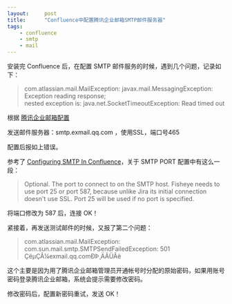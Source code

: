 ```yaml
---
layout:     post
title:      "Confluence中配置腾讯企业邮箱SMTP邮件服务器"
tags:
    - confluence
    - smtp
    - mail
---
```


安装完 Confluence 后，在配置 SMTP 邮件服务的时候，遇到几个问题，记录如下：

>com.atlassian.mail.MailException: javax.mail.MessagingException: Exception reading response;  
>nested exception is:
>java.net.SocketTimeoutException: Read timed out

根据 [腾讯企业邮箱配置](https://service.exmail.qq.com/cgi-bin/help?subtype=1&&id=28&&no=1000585)

发送邮件服务器：smtp.exmail.qq.com ，使用SSL，端口号465

配置后报如上错误。

参考了 [Configuring SMTP In Confluence](https://confluence.atlassian.com/fisheye/configuring-smtp-960155604.html)，关于 SMTP PORT 配置中有这么一段：

>Optional. The port to connect to on the SMTP host. Fisheye needs to use port 25 or port 587, because unlike Jira its initial connection doesn't use SSL. Port 25 will be used if no port is specified.

将端口修改为 587 后，连接 OK！

紧接着，再发送测试邮件的时候，又报了第二个问题：

>com.atlassian.mail.MailException: com.sun.mail.smtp.SMTPSendFailedException: 501 ÇëµÇÂ¼exmail.qq.comÐÞ¸ÄÃÜÂë

这个主要是因为用了腾讯企业邮箱管理员开通帐号时分配的原始密码，如果用账号密码登录腾讯企业邮箱，系统会提示需要修改密码。

修改密码后，配置新密码重试，发送 OK！
